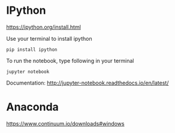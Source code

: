 # IPython

https://ipython.org/install.html

Use your terminal to install ipython

```
pip install ipython

```

To run the notebook, type following in your terminal

```
jupyter notebook
```

Documentation: http://jupyter-notebook.readthedocs.io/en/latest/


# Anaconda

https://www.continuum.io/downloads#windows

